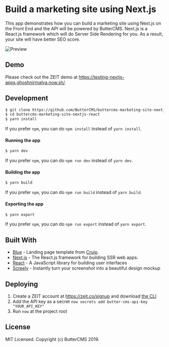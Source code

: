 # Build a marketing site using Next.js

This app demonstrates how you can build a marketing site using Next.js on the Front End and the API will be powered by ButterCMS. Next.js is a React.js framework which will do Server Side Rendering for you. As a result, your site will have better SEO score.

<img src="https://user-images.githubusercontent.com/6391763/54627869-47b56500-4a9a-11e9-812e-ddb71b56f56e.png" alt="Preview">

## Demo

Please check out the ZEIT demo at https://testing-nextjs-apps.ghoshnirmalya.now.sh/.

## Development

```sh
$ git clone https://github.com/ButterCMS/buttercms-marketing-site-nextjs-react
$ cd buttercms-marketing-site-nextjs-react
$ yarn install
```

If you prefer `npm`, you can do `npm install` instead of `yarn install`.

#### Running the app

```sh
$ yarn dev
```

If you prefer `npm`, you can do `npm run dev` instead of `yarn dev`.

#### Building the app

```sh
$ yarn build
```

If you prefer `npm`, you can do `npm run build` instead of `yarn build`.

#### Exporting the app

```sh
$ yarn export
```

If you prefer `npm`, you can do `npm run export` instead of `yarn export`.

## Built With

-   [Blue](https://cruip.com/blue/) - Landing page template from [Cruip](https://cruip.com/).
-   [Next.js](https://nextjs.org/) - The React.js framework for building SSR web apps.
-   [React](https://facebook.github.io/react/) - A JavaScript library for building user interfaces
-   [Screely](https://www.screely.com/) - Instantly turn your screenshot into a beautiful design mockup

## Deploying

1. Create a ZEIT account at https://zeit.co/signup and download [the CLI](https://zeit.co/download)
2. Add the API key as a secret `now secrets add butter-cms-api-key "YOUR_API_KEY"`
3. Run `now` at the project root

## License

MIT Licensed. Copyright (c) ButterCMS 2019.
